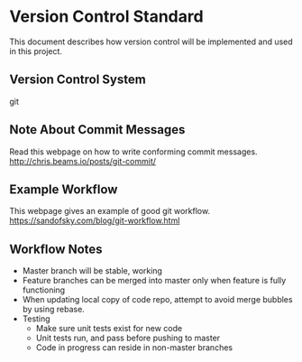 # Version Control Standard
This document describes how version control will be implemented and used in this project.

## Version Control System
git

## Note About Commit Messages
Read this webpage on how to write conforming commit messages.
http://chris.beams.io/posts/git-commit/

## Example Workflow
This webpage gives an example of good git workflow.
https://sandofsky.com/blog/git-workflow.html

## Workflow Notes
- Master branch will be stable, working
- Feature branches can be merged into master only when feature is fully
  functioning
- When updating local copy of code repo, attempt to avoid merge bubbles by using
  rebase.
- Testing
    - Make sure unit tests exist for new code
    - Unit tests run, and pass before pushing to master
    - Code in progress can reside in non-master branches
